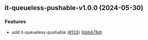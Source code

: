 ## it-queueless-pushable-v1.0.0 (2024-05-30)


### Features

* add it-queueless-pushable ([#133](https://github.com/achingbrain/it/issues/133)) ([bbb678d](https://github.com/achingbrain/it/commit/bbb678d3bd68bdbdfa1cbf11786a6c4f6a2c4e8c))
